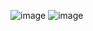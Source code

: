 ![image](https://github.com/Rahul-chaurasiya/Leetcode-Practice-Problem/assets/77222540/17142d99-bea9-40b8-86a6-4bc0a4ca319a)
![image](https://github.com/Rahul-chaurasiya/Leetcode-Practice-Problem/assets/77222540/ebfdecdb-0911-4a06-bcc7-ff704cc05e40)

